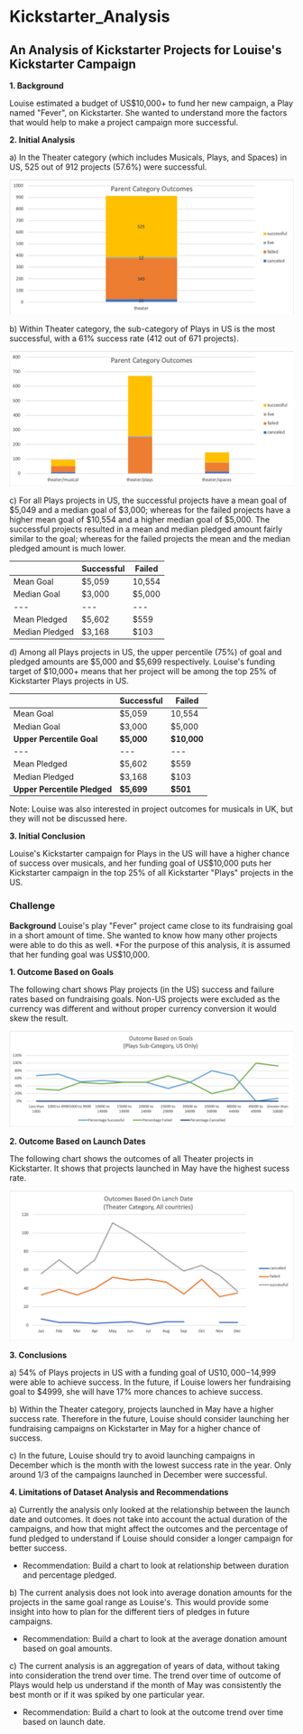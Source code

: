 # Kickstarter_Analysis
## An Analysis of Kickstarter Projects for Louise's Kickstarter Campaign 

**1. Background**

Louise estimated a budget of US$10,000+ to fund her new campaign, a Play named "Fever", on Kickstarter.  She wanted to understand more the factors that would help to make a project campaign more successful. 

**2. Initial Analysis**

a) In the Theater category (which includes Musicals, Plays, and Spaces) in US, 525 out of 912 projects (57.6%) were successful. 

<img width ="600" alt="theater category outcome" src="https://github.com/pegkhiev/Kickstarter_Analysis/blob/master/Chart%20Images/theater_category_chart.png">

b) Within Theater category, the sub-category of Plays in US is the most successful, with a 61% success rate (412 out of 671 projects).

<img width="600" alt="theater subcatory category outcome" src="https://github.com/pegkhiev/Kickstarter_Analysis/blob/master/Chart%20Images/parent%20category%20outcome%20chart.png">

c) For all Plays projects in US, the successful projects have a mean goal of $5,049 and a median goal of $3,000; whereas for the failed projects have a higher mean goal of $10,554 and a higher median goal of $5,000.  The successful projects resulted in a mean and median pledged amount fairly similar to the goal; whereas for the failed projects the mean and the median pledged amount is much lower. 

|   |Successful|Failed|
---| --- | ---
Mean Goal | $5,059 | 10,554| 
Median Goal | $3,000 | $5,000| 
---| ---| ---
Mean Pledged | $5,602 | $559|
Median Pledged | $3,168 | $103|

d) Among all Plays projects in US, the upper percentile (75%) of goal and pledged amounts are $5,000 and $5,699 respectively.  Louise's funding target of $10,000+ means that her project will be among the top 25% of Kickstarter Plays projects in US. 

|   |Successful|Failed|
---| --- | ---
Mean Goal | $5,059 | 10,554| 
Median Goal | $3,000 | $5,000| 
**Upper Percentile Goal** | **$5,000** | **$10,000**|
---| ---| ---
Mean Pledged | $5,602 | $559|
Median Pledged | $3,168 | $103|
**Upper Percentile Pledged** | **$5,699** | **$501**|

Note: Louise was also interested in project outcomes for musicals in UK, but they will not be discussed here. 

**3. Initial Conclusion** 

Louise's Kickstarter campaign for Plays in the US will have a higher chance of success over musicals, and her funding goal of US$10,000 puts her Kickstarter campaign in the top 25% of all Kickstarter "Plays" projects in the US. 

### Challenge

**Background**
Louise's play "Fever" project came close to its fundraising goal in a short amount of time.  She wanted to know how many other projects were able to do this as well. *For the purpose of this analysis, it is assumed that her funding goal was US$10,000.

**1. Outcome Based on Goals**

The following chart shows Play projects (in the US) success and failure rates based on fundraising goals.  Non-US projects were excluded as the currency was different and without proper currency conversion it would skew the result. 
 
![Outcome Based on Goals](https://github.com/pegkhiev/Kickstarter_Analysis/blob/master/Chart%20Images/Outcome_goals_USPlays.png)

**2. Outcome Based on Launch Dates**

The following chart shows the outcomes of all Theater projects in Kickstarter.  It shows that projects launched in May have the highest sucess rate. 

![Outcome Based on Launch Dates](https://github.com/pegkhiev/Kickstarter_Analysis/blob/master/Chart%20Images/Outcomes_launchdate_Allcountries_theater.png)

**3. Conclusions**

a) 54% of Plays projects in US with a funding goal of US$10,000-$14,999 were able to achieve success.  In the future, if Louise lowers her fundraising goal to $4999, she will have 17% more chances to achieve success. 

b) Within the Theater category, projects launched in May have a higher success rate.  Therefore in the future, Louise should consider launching her fundraising campaigns on Kickstarter in May for a higher chance of success. 

c) In the future, Louise should try to avoid launching campaigns in December which is the month with the lowest success rate in the year. Only around 1/3 of the campaigns launched in December were successful. 

**4. Limitations of Dataset Analysis and Recommendations** 

a) Currently the analysis only looked at the relationship between the launch date and outcomes.  It does not take into account the actual duration of the campaigns, and how that might affect the outcomes and the percentage of fund pledged to understand if Louise should consider a longer campaign for better success.  
- Recommendation: Build a chart to look at relationship between duration and percentage pledged. 

b) The current analysis does not look into average donation amounts for the projects in the same goal range as Louise's.  This would provide some insight into how to plan for the different tiers of pledges in future campaigns. 
- Recommendation: Build a chart to look at the average donation amount based on goal amounts. 

c) The current analysis is an aggregation of years of data, without taking into consideration the trend over time. The trend over time of outcome of Plays would help us understand if the month of May was consistently the best month or if it was spiked by one particular year.  

- Recommendation: Build a chart to look at the outcome trend over time based on launch date. 




